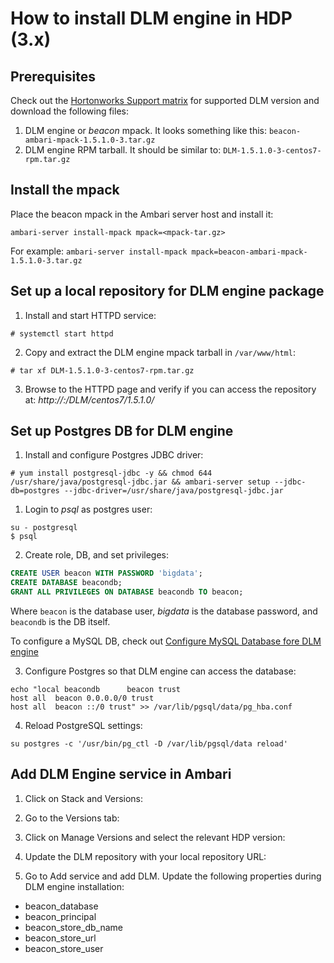 # How to install DLM engine in HDP (3.x)

## Prerequisites
Check out the [Hortonworks Support matrix](https://supportmatrix.hortonworks.com/) for supported DLM version and download the following files:
1. DLM engine or _beacon_ mpack. It looks something like this: `beacon-ambari-mpack-1.5.1.0-3.tar.gz`
2. DLM engine RPM tarball. It should be similar to: `DLM-1.5.1.0-3-centos7-rpm.tar.gz`

## Install the mpack
Place the beacon mpack in the Ambari server host and install it:
```
ambari-server install-mpack mpack=<mpack-tar.gz>
```
For example: ```ambari-server install-mpack mpack=beacon-ambari-mpack-1.5.1.0-3.tar.gz```

## Set up a local repository for DLM engine package
1. Install and start HTTPD service:
```# yum install -y httpd
# systemctl start httpd
```

2. Copy and extract the DLM engine mpack tarball in `/var/www/html`:
```# mv /opt/DLM-1.5.1.0-3-centos7-rpm.tar.gz /var/www/html
# tar xf DLM-1.5.1.0-3-centos7-rpm.tar.gz
```

3. Browse to the HTTPD page and verify if you can access the repository at:
_http://<local-repository-host>:<default-http-port>/DLM/centos7/1.5.1.0/_

## Set up Postgres DB for DLM engine
1. Install and configure Postgres JDBC driver:
```shell
# yum install postgresql-jdbc -y && chmod 644 /usr/share/java/postgresql-jdbc.jar && ambari-server setup --jdbc-db=postgres --jdbc-driver=/usr/share/java/postgresql-jdbc.jar
```

1. Login to _psql_ as postgres user:
```shell
su - postgresql
$ psql
```

2. Create role, DB, and set privileges:
```sql
CREATE USER beacon WITH PASSWORD 'bigdata';
CREATE DATABASE beacondb;
GRANT ALL PRIVILEGES ON DATABASE beacondb TO beacon;
```
Where `beacon` is the database user, _bigdata_ is the database password, and `beacondb` is the DB itself.

To configure a MySQL DB, check out [Configure MySQL Database fore DLM engine](https://docs.cloudera.com/HDPDocuments/DLM1/DLM-1.5.1/installation/content/dlm_configure_mysql_external_database.html)

3. Configure Postgres so that DLM engine can access the database:
```shell
echo "local beacondb      beacon trust
host all  beacon 0.0.0.0/0 trust
host all  beacon ::/0 trust" >> /var/lib/pgsql/data/pg_hba.conf
```

4. Reload PostgreSQL settings:
```
su postgres -c '/usr/bin/pg_ctl -D /var/lib/pgsql/data reload'
```

## Add DLM Engine service in Ambari

1. Click on Stack and Versions:

2. Go to the Versions tab:

3. Click on Manage Versions and select the relevant HDP version:

4. Update the DLM repository with your local repository URL:

5. Go to Add service and add DLM. Update the following properties during DLM engine installation:
* beacon_database
* beacon_principal
* beacon_store_db_name
* beacon_store_url
* beacon_store_user

